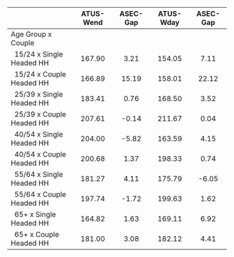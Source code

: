 
|                      |    ATUS-Wend |     ASEC-Gap |    ATUS-Wday |     ASEC-Gap |
| -------------------- | :----------: | :----------: | :----------: | :----------: |
| Age Group x Couple   |              |              |              |              |
| &nbsp;&nbsp;15/24 x Single Headed HH |       167.90 |         3.21 |       154.05 |         7.11 |
| &nbsp;&nbsp;15/24 x Couple Headed HH |       166.89 |        15.19 |       158.01 |        22.12 |
| &nbsp;&nbsp;25/39 x Single Headed HH |       183.41 |         0.76 |       168.50 |         3.52 |
| &nbsp;&nbsp;25/39 x Couple Headed HH |       207.61 |        -0.14 |       211.67 |         0.04 |
| &nbsp;&nbsp;40/54 x Single Headed HH |       204.00 |        -5.82 |       163.59 |         4.15 |
| &nbsp;&nbsp;40/54 x Couple Headed HH |       200.68 |         1.37 |       198.33 |         0.74 |
| &nbsp;&nbsp;55/64 x Single Headed HH |       181.27 |         4.11 |       175.79 |        -6.05 |
| &nbsp;&nbsp;55/64 x Couple Headed HH |       197.74 |        -1.72 |       199.63 |         1.62 |
| &nbsp;&nbsp;65+ x Single Headed HH |       164.82 |         1.63 |       169.11 |         6.92 |
| &nbsp;&nbsp;65+ x Couple Headed HH |       181.00 |         3.08 |       182.12 |         4.41 |


